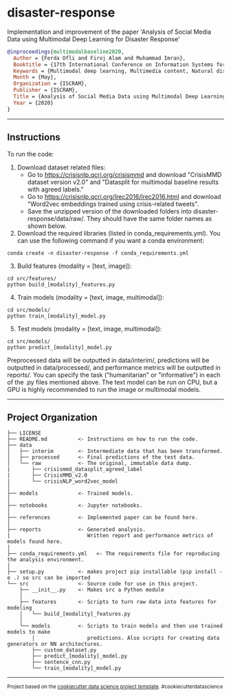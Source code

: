 disaster-response
==============================

Implementation and improvement of the paper 'Analysis of Social Media Data using Multimodal Deep Learning for Disaster Response'

```bib
@inproceedings{multimodalbaseline2020,
  Author = {Ferda Ofli and Firoj Alam and Muhammad Imran},
  Booktitle = {17th International Conference on Information Systems for Crisis Response and Management},
  Keywords = {Multimodal deep learning, Multimedia content, Natural disasters, Crisis Computing, Social media},
  Month = {May},
  Organization = {ISCRAM},
  Publisher = {ISCRAM},
  Title = {Analysis of Social Media Data using Multimodal Deep Learning for Disaster Response},
  Year = {2020}
}
```

----------------------------------

## Instructions

To run the code:
1. Download dataset related files:
    - Go to https://crisisnlp.qcri.org/crisismmd and download "CrisisMMD dataset version v2.0" and "Datasplit for multimodal baseline results with agreed labels." 
    - Go to https://crisisnlp.qcri.org/lrec2016/lrec2016.html and download "Word2vec embeddings trained using crisis-related tweets".
    - Save the unzipped version of the downloaded folders into disaster-response/data/raw/. They should have the same folder names as shown below. 
2. Download the required libraries (listed in conda_requirements.yml). You can use the following command if you want a conda environment: 
```
conda create -n disaster-response -f conda_requirements.yml
```
3. Build features (modality = [text, image]): 
```
cd src/features/
python build_[modality]_features.py
```
4. Train models (modality = [text, image, multimodal]):
```
cd src/models/
python train_[modality]_model.py
```
5. Test models (modality = [text, image, multimodal]):
```
cd src/models/
python predict_[modality]_model.py
```
Preprocessed data will be outputted in data/interim/, predictions will be outputted in data/processed/, and performance metrics will be outputted in reports/.
You can specify the task ("humanitarian" or "informative") in each of the .py files mentioned above. The text model can be run on CPU, but a GPU is highly recommended to run the image or multimodal models. 

----------------------------------

Project Organization
------------

    ├── LICENSE
    ├── README.md          <- Instructions on how to run the code.
    ├── data
    │   ├── interim        <- Intermediate data that has been transformed.
    │   ├── processed      <- Final predictions of the test data.
    │   └── raw            <- The original, immutable data dump.
    |       ├── crisismmd_datasplit_agreed_label
    |       ├── CrisisMMD_v2.0
    |       └── crisisNLP_word2vec_model
    │
    ├── models             <- Trained models. 
    │
    ├── notebooks          <- Jupyter notebooks. 
    │
    ├── references         <- Implemented paper can be found here.
    │
    ├── reports            <- Generated analysis. 
    |                         Written report and performance metrics of models found here.
    │
    ├── conda_requirements.yml   <- The requirements file for reproducing the analysis environment. 
    │
    ├── setup.py           <- makes project pip installable (pip install -e .) so src can be imported
    └── src                <- Source code for use in this project.
        ├── __init__.py    <- Makes src a Python module
        │
        ├── features       <- Scripts to turn raw data into features for modeling
        │   └── build_[modality]_features.py
        │
        └── models         <- Scripts to train models and then use trained models to make
            │                 predictions. Also scripts for creating data generators or NN architectures.
            ├── custom_dataset.py 
            ├── predict_[modality]_model.py
            ├── sentence_cnn.py 
            └── train_[modality]_model.py

--------

<p><small>Project based on the <a target="_blank" href="https://drivendata.github.io/cookiecutter-data-science/">cookiecutter data science project template</a>. #cookiecutterdatascience</small></p>
